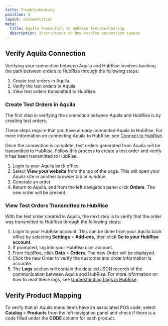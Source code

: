 ```yaml
---
title: Troubleshooting
position: 4
layout: documentation
meta:
  title: Aquila Connection to HubRise Troubleshooting
  description: Instructions on how resolve connection issues
---
```


## Verify Aquila Connection

Verifying your connection between Aquila and HubRise involves tracking the path between orders to HubRise through the following steps:

1. Create test orders in Aquila.
2. Verify the test orders in Aquila.
3. View test orders transmitted to HubRise.

### Create Test Orders in Aquila

The first step in verifying the connection between Aquila and HubRise is by creating test orders.

These steps require that you have already connected Aquila to HubRise. For more information on connecting Aquila to HubRise, see [Connect to HubRise](/apps/aquila/connect-hubrise/).

Once the connection is complete, test orders generated from Aquila will be transmitted to HubRise. Follow this process to create a test order and verify it has been transmitted to HubRise.

1. Login to your Aquila back office.
2. Select **View your website** from the top of the page. This will open your Aquila site in another browser tab or window.
3. Generate an order.
4. Return to Aquila, and from the left navigation panel click **Orders**. The new order will be present.

### View Test Orders Transmitted to HubRise

With the test order created in Aquila, the next step is to verify that the order was transmitted to HubRise through the following steps:

1. Login to your HubRise account. This can be done from your Aquila back office by selecting **Settings** > **Add-ons**, then click **Go to your HubRise account**.
2. If prompted, log into your HubRise user account.
3. From HubRise, click **Data** > **Orders**. The new Order will be displayed.
4. Click the new Order to verify the customer and order information is accurate.
5. The **Logs** section will contain the detailed JSON records of the communication between Aquila and HubRise. For more information on how to read these logs, see [Understanding Logs in HubRise](/docs/hubrise-logs).

## Verify Product Mapping

To verify that all Aquila menu items have an associated POS code, select **Catalog** > **Products** from the left navigation panel and check if there is a code filled under the **CODE** column for each product. 